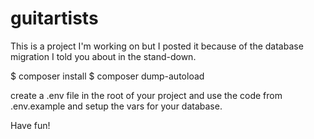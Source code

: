 # guitartists

This is a project I'm working on but I posted it because of the database migration I told you about in the stand-down.

$ composer install
$ composer dump-autoload

create a .env file in the root of your project and use the code from .env.example and setup the vars for your database.

Have fun!
